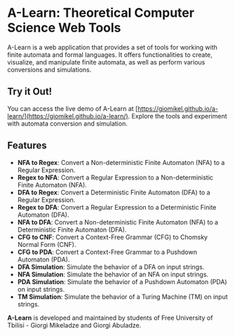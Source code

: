 # A-Learn: Theoretical Computer Science Web Tools

A-Learn is a web application that provides a set of tools for working with finite automata and formal languages. It offers functionalities to create, visualize, and manipulate finite automata, as well as perform various conversions and simulations.

## Try it Out!

You can access the live demo of A-Learn at [https://giomikel.github.io/a-learn/](https://giomikel.github.io/a-learn/). Explore the tools and experiment with automata conversion and simulation.

## Features

- **NFA to Regex**: Convert a Non-deterministic Finite Automaton (NFA) to a Regular Expression.
- **Regex to NFA**: Convert a Regular Expression to a Non-deterministic Finite Automaton (NFA).
- **DFA to Regex**: Convert a Deterministic Finite Automaton (DFA) to a Regular Expression.
- **Regex to DFA**: Convert a Regular Expression to a Deterministic Finite Automaton (DFA).
- **NFA to DFA**: Convert a Non-deterministic Finite Automaton (NFA) to a Deterministic Finite Automaton (DFA).
- **CFG to CNF**: Convert a Context-Free Grammar (CFG) to Chomsky Normal Form (CNF).
- **CFG to PDA**: Convert a Context-Free Grammar to a Pushdown Automaton (PDA).
- **DFA Simulation**: Simulate the behavior of a DFA on input strings.
- **NFA Simulation**: Simulate the behavior of an NFA on input strings.
- **PDA Simulation**: Simulate the behavior of a Pushdown Automaton (PDA) on input strings.
- **TM Simulation**: Simulate the behavior of a Turing Machine (TM) on input strings.

**A-Learn** is developed and maintained by students of Free University of Tbilisi - Giorgi Mikeladze and Giorgi Abuladze.
